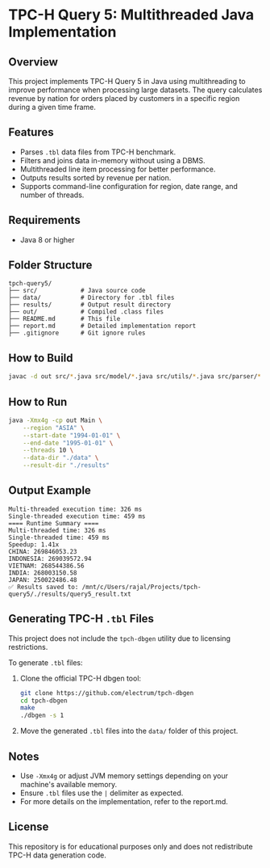 # TPC-H Query 5: Multithreaded Java Implementation

## Overview
This project implements TPC-H Query 5 in Java using multithreading to improve performance when processing large datasets. The query calculates revenue by nation for orders placed by customers in a specific region during a given time frame.

## Features
- Parses `.tbl` data files from TPC-H benchmark.
- Filters and joins data in-memory without using a DBMS.
- Multithreaded line item processing for better performance.
- Outputs results sorted by revenue per nation.
- Supports command-line configuration for region, date range, and number of threads.

## Requirements
- Java 8 or higher

## Folder Structure
```
tpch-query5/
├── src/            # Java source code
├── data/           # Directory for .tbl files
├── results/        # Output result directory
├── out/            # Compiled .class files
├── README.md       # This file
├── report.md       # Detailed implementation report
├── .gitignore      # Git ignore rules
```

## How to Build
```bash
javac -d out src/*.java src/model/*.java src/utils/*.java src/parser/*.java
```

## How to Run
```bash
java -Xmx4g -cp out Main \
    --region "ASIA" \
    --start-date "1994-01-01" \
    --end-date "1995-01-01" \
    --threads 10 \
    --data-dir "./data" \
    --result-dir "./results"
```

## Output Example
```
Multi-threaded execution time: 326 ms
Single-threaded execution time: 459 ms
==== Runtime Summary ====
Multi-threaded time: 326 ms
Single-threaded time: 459 ms
Speedup: 1.41x
CHINA: 269846053.23
INDONESIA: 269039572.94
VIETNAM: 268544386.56
INDIA: 268003150.58
JAPAN: 250022486.48
✅ Results saved to: /mnt/c/Users/rajal/Projects/tpch-query5/./results/query5_result.txt

```

## Generating TPC-H `.tbl` Files
This project does not include the `tpch-dbgen` utility due to licensing restrictions.

To generate `.tbl` files:
1. Clone the official TPC-H dbgen tool:
   ```bash
   git clone https://github.com/electrum/tpch-dbgen
   cd tpch-dbgen
   make
   ./dbgen -s 1
   ```
2. Move the generated `.tbl` files into the `data/` folder of this project.

## Notes
- Use `-Xmx4g` or adjust JVM memory settings depending on your machine's available memory.
- Ensure `.tbl` files use the `|` delimiter as expected.
- For more details on the implementation, refer to the report.md.

## License
This repository is for educational purposes only and does not redistribute TPC-H data generation code.

